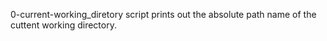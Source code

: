 0-current-working_diretory script prints out the absolute path name of the cuttent working directory.

